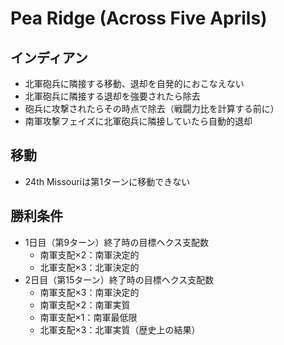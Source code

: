 # Pea Ridge (Across Five Aprils)

## インディアン
- 北軍砲兵に隣接する移動、退却を自発的におこなえない
- 北軍砲兵に隣接する退却を強要されたら除去
- 砲兵に攻撃されたらその時点で除去（戦闘力比を計算する前に）
- 南軍攻撃フェイズに北軍砲兵に隣接していたら自動的退却

## 移動
- 24th Missouriは第1ターンに移動できない

## 勝利条件
- 1日目（第9ターン）終了時の目標ヘクス支配数
  - 南軍支配×2：南軍決定的
  - 北軍支配×3：北軍決定的
- 2日目（第15ターン）終了時の目標ヘクス支配数
  - 南軍支配×3：南軍決定的
  - 南軍支配×2：南軍実質
  - 南軍支配×1：南軍最低限
  - 北軍支配×3：北軍実質（歴史上の結果）
